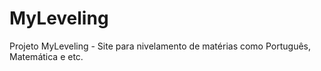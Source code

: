 # MyLeveling
Projeto MyLeveling - Site para nivelamento de matérias como Português, Matemática e etc.

